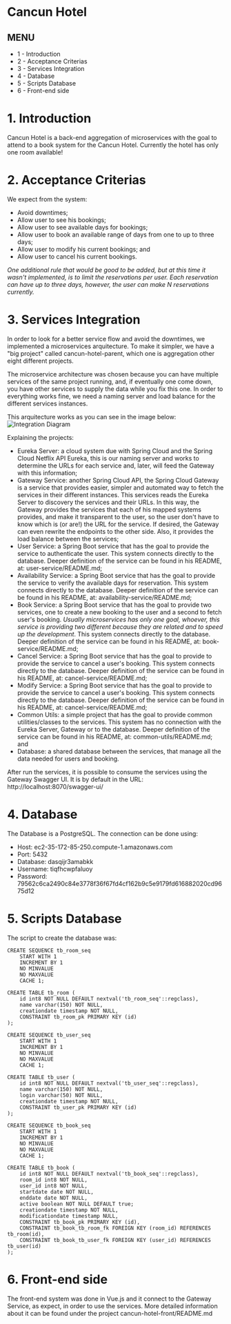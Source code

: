 # Cancun Hotel

## MENU
* 1 - Introduction
* 2 - Acceptance Criterias
* 3 - Services Integration
* 4 - Database 
* 5 - Scripts Database
* 6 - Front-end side

# 1. Introduction
Cancun Hotel is a back-end aggregation of microservices with the goal to attend to a book system for the Cancun Hotel.
Currently the hotel has only one room available!

# 2. Acceptance Criterias
We expect from the system:
* Avoid downtimes;
* Allow user to see his bookings;
* Allow user to see available days for bookings;
* Allow user to book an available range of days from one to up to three days;
* Allow user to modify his current bookings; and
* Allow user to cancel his current bookings.

*One additional rule that would be good to be added, but at this time it wasn't implemented, is to limit the reservations per user. Each reservation can have up to three days, however, the user can make N reservations currently.*

# 3. Services Integration

In order to look for a better service flow and avoid the downtimes, we implemented a microservices arquitecture. To make it simpler, we have a "big project" called cancun-hotel-parent, which one is aggregation other eight different projects.

The microservice architecture was chosen because you can have multiple services of the same project running, and, if eventually one come down, you have other services to supply the data while you fix this one. In order to everything works fine, we need a naming server and load balance for the different services instances.  

This arquitecture works as you can see in the image below:
![Integration Diagram](https://raw.githubusercontent.com/guilhermepigosso/test-cancun-hotel/master/docs/diagrams/services_integration.png)

Explaining the projects:
* Eureka Server: a cloud system due with Spring Cloud and the Spring Cloud Netflix API Eureka, this is our naming server and works to determine the URLs for each service and, later, will feed the Gateway with this information;
* Gateway Service: another Spring Cloud API, the Spring Cloud Gateway is a service that provides easier, simpler and automated way to fetch the services in their different instances. This services reads the Eureka Server to discovery the services and their URLs. In this way, the Gateway provides the services that each of his mapped systems provides, and make it transparent to the user, so the user don't have to know which is (or are!) the URL for the service. If desired, the Gateway can even rewrite the endpoints to the other side. Also, it provides the load balance between the services;
* User Service: a Spring Boot service that has the goal to provide the service to authenticate the user. This system connects directly to the database. Deeper definition of the service can be found in his README, at: user-service/README.md;
* Availability Service: a Spring Boot service that has the goal to provide the service to verify the available days for reservation. This system connects directly to the database. Deeper definition of the service can be found in his README, at: availability-service/README.md;
* Book Service: a Spring Boot service that has the goal to provide two services, one to create a new booking to the user and a second to fetch user's booking. *Usually microservices has only one goal, whoever, this service is providing two different because they are related and to speed up the development*. This system connects directly to the database. Deeper definition of the service can be found in his README, at: book-service/README.md;
* Cancel Service: a Spring Boot service that has the goal to provide to provide the service to cancel a user's booking. This system connects directly to the database. Deeper definition of the service can be found in his README, at: cancel-service/README.md;
* Modify Service: a Spring Boot service that has the goal to provide to provide the service to cancel a user's booking. This system connects directly to the database. Deeper definition of the service can be found in his README, at: cancel-service/README.md;
* Common Utils: a simple project that has the goal to provide common utilities/classes to the services. This system has no connection with the Eureka Server, Gateway or to the database. Deeper definition of the service can be found in his README, at: common-utils/README.md; and
* Database: a shared database between the services, that manage all the data needed for users and booking.

After run the services, it is possible to consume the services using the Gateway Swagger UI. It is by default in the URL: http://localhost:8070/swagger-ui/

# 4. Database 
The Database is a PostgreSQL. The connection can be done using:
* Host: ec2-35-172-85-250.compute-1.amazonaws.com
* Port: 5432
* Database: dasqijr3amabkk
* Username: tiqfhcwpfaluoy
* Password: 79562c6ca2490c84e3778f36f67fd4cf162b9c5e9179fd616882020cd9675d12

# 5. Scripts Database
The script to create the database was:
```
CREATE SEQUENCE tb_room_seq
	START WITH 1
	INCREMENT BY 1
	NO MINVALUE
	NO MAXVALUE
	CACHE 1;

CREATE TABLE tb_room (
	id int8 NOT NULL DEFAULT nextval('tb_room_seq'::regclass),
	name varchar(150) NOT NULL,
	creationdate timestamp NOT NULL,
	CONSTRAINT tb_room_pk PRIMARY KEY (id)
);

CREATE SEQUENCE tb_user_seq
	START WITH 1
	INCREMENT BY 1
	NO MINVALUE
	NO MAXVALUE
	CACHE 1;

CREATE TABLE tb_user (
	id int8 NOT NULL DEFAULT nextval('tb_user_seq'::regclass),
	name varchar(150) NOT NULL,
	login varchar(50) NOT NULL,
	creationdate timestamp NOT NULL,
	CONSTRAINT tb_user_pk PRIMARY KEY (id)
);

CREATE SEQUENCE tb_book_seq
	START WITH 1
	INCREMENT BY 1
	NO MINVALUE
	NO MAXVALUE
	CACHE 1;

CREATE TABLE tb_book (
	id int8 NOT NULL DEFAULT nextval('tb_book_seq'::regclass),
	room_id int8 NOT NULL,
	user_id int8 NOT NULL,
	startdate date NOT NULL,
	enddate date NOT NULL,
	active boolean NOT NULL DEFAULT true;
	creationdate timestamp NOT NULL,
	modificationdate timestamp NULL,
	CONSTRAINT tb_book_pk PRIMARY KEY (id),
	CONSTRAINT tb_book_tb_room_fk FOREIGN KEY (room_id) REFERENCES tb_room(id),
	CONSTRAINT tb_book_tb_user_fk FOREIGN KEY (user_id) REFERENCES tb_user(id)
);
```

# 6. Front-end side

The front-end system was done in Vue.js and it connect to the Gateway Service, as expect, in order to use the services. More detailed information about it can be found under the project cancun-hotel-front/README.md

